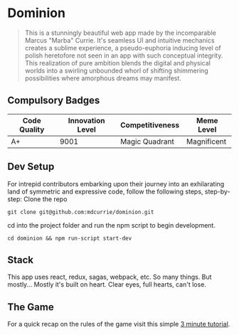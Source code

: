 # Dominion

> This is a stunningly beautiful web app made by the incomparable Marcus "Marba" Currie. It's seamless UI and intuitive mechanics creates a sublime experience, a pseudo-euphoria inducing level of polish heretofore not seen in an app with such conceptual integrity. This realization of pure ambition blends the digital and physical worlds into a swirling unbounded whorl of shifting shimmering possibilities where amorphous dreams may manifest.

## Compulsory Badges
| Code Quality | Innovation Level | Competitiveness | Meme Level  |
| -----        | ---              | ---             | ----        |
| A+           | 9001             | Magic Quadrant  | Magnificent |


## Dev Setup

For intrepid contributors embarking upon their journey into an exhilarating land of symmetric and expressive code, follow the following steps, step-by-step:
Clone the repo

`git clone git@github.com:mdcurrie/dominion.git`


cd into the project folder and run the npm script to begin development.

`cd dominion && npm run-script start-dev`

## Stack

This app uses react, redux, sagas, webpack, etc. So many things. But mostly... Mostly it's built on heart.
Clear eyes, full hearts, can't lose.

## The Game
For a quick recap on the rules of the game visit this simple [3 minute tutorial](https://www.youtube.com/watch?v=5jNGpgdMums).


